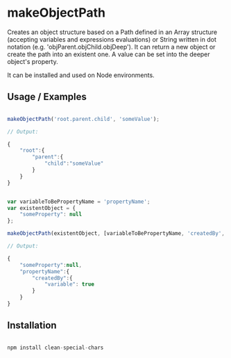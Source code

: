 # makeObjectPath

Creates an object structure based on a Path defined in an Array structure (accepting variables and expressions evaluations) or String written in dot notation (e.g. 'objParent.objChild.objDeep').
It can return a new object or create the path into an existent one.
A value can be set into the deeper object's property.

It can be installed and used on Node environments.

## Usage / Examples

```javascript

makeObjectPath('root.parent.child', 'someValue');

// Output:

{
	"root":{
		"parent":{
			"child":"someValue"
		}
	}
}

```

```javascript

var variableToBePropertyName = 'propertyName';
var existentObject = {
	"someProperty": null	
};

makeObjectPath(existentObject, [variableToBePropertyName, 'createdBy', 'variable'], true);

// Output:

{
	"someProperty":null,
	"propertyName":{
		"createdBy":{
			"variable": true
		}
	}
}

```

## Installation
```javascript

npm install clean-special-chars

```